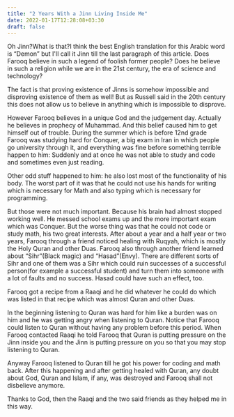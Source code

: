 ```yaml
---
title: "2 Years With a Jinn Living Inside Me"
date: 2022-01-17T12:28:08+03:30
draft: false 
---
```


Oh Jinn?What is that?I think the best English translation for this Arabic word is “Demon” but I'll call it Jinn till the last paragraph of this article. Does Farooq believe in such a legend of foolish former people? Does he believe in such a religion while we are in the 21st century, the era of science and technology?

The fact is that proving existence of Jinns is somehow impossible and disproving existence of them as well! But as Russell said in the 20th century this does not allow us to believe in anything which is impossible to disprove.

However Farooq believes in a unique God and the judgement day. Actually he believes in prophecy of Muhammad. And this belief caused him to get himself out of trouble. During the summer which is before 12nd grade Farooq was studying hard for Conquer, a big exam in Iran in which people go university through it, and everything was fine before something terrible happen to him: Suddenly and at once he was not able to study and code and sometimes even just reading.

Other odd stuff happened to him: he also lost most of the functionality of his body. The worst part of it was that he could not use his hands for writing which is necessary for Math and also typing which is necessary for programming.

But those were not much important. Because his brain had almost stopped working well. He messed school exams up and the more important exam which was Conquer. But the worse thing was that he could not code or study math, his two great interests. After about a year and a half year or two years, Farooq through a friend noticed healing with Ruqyah, which is mostly the Holy Quran and other Duas. Farooq also through another friend learned about “Sihr”(Black magic) and “Hasad”(Envy). There are different sorts of Sihr and one of them was a Sihr which could ruin successes of a successful person(for example a successful student) and turn them into someone with a lot of faults and no success. Hasad could have such an effect, too.

Farooq got a recipe from a Raaqi and he did whatever he could do which was listed in that recipe which was almost Quran and other Duas.

In the beginning listening to Quran was hard for him like a burden was on him and he was getting angry when listening to Quran. Notice that Farooq could listen to Quran without having any problem before this period. When Farooq contacted Raaqi he told Farooq that Quran is putting pressure on the Jinn inside you and the Jinn is putting pressure on you so that you may stop listening to Quran.

Anyway Farooq listened to Quran till he got his power for coding and math back. After this happening and after getting healed with Quran, any doubt about God, Quran and Islam, if any, was destroyed and Farooq shall not disbelieve anymore.

Thanks to God, then the Raaqi and the two said friends as they helped me in this way.
